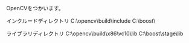 OpenCVをつかいます。

インクルードディレクトリ
C:\opencv\build\include
C:\boost\

ライブラリディレクトリ
C:\opencv\build\x86\vc10\lib
C:\boost\stage\lib
